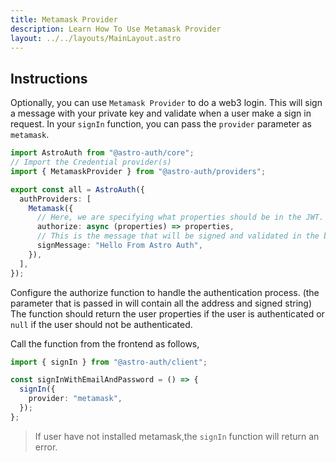 ```yaml
---
title: Metamask Provider
description: Learn How To Use Metamask Provider
layout: ../../layouts/MainLayout.astro
---
```


## Instructions

Optionally, you can use `Metamask Provider` to do a web3 login. This will sign a message with your private key and validate when a user make a sign in request. In your `signIn` function, you can pass the `provider` parameter as `metamask`.

```ts
import AstroAuth from "@astro-auth/core";
// Import the Credential provider(s)
import { MetamaskProvider } from "@astro-auth/providers";

export const all = AstroAuth({
  authProviders: [
    Metamask({
      // Here, we are specifying what properties should be in the JWT. In this case, I am gonna pass them all.
      authorize: async (properties) => properties,
      // This is the message that will be signed and validated in the backend.
      signMessage: "Hello From Astro Auth",
    }),
  ],
});
```

Configure the authorize function to handle the authentication process. (the parameter that is passed in will contain all the address and signed string) The function should return the user properties if the user is authenticated or `null` if the user should not be authenticated.

Call the function from the frontend as follows,

```ts
import { signIn } from "@astro-auth/client";

const signInWithEmailAndPassword = () => {
  signIn({
    provider: "metamask",
  });
};
```

> If user have not installed metamask,the `signIn` function will return an error.
